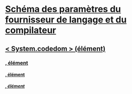 # [Schéma des paramètres du fournisseur de langage et du compilateur](index.md)
## [< System.codedom > (élément)](system-codedom-element.md)
### [<compilers>, élément](compilers-element.md)
#### [<compiler>, élément](compiler-element.md)
##### [<providerOption>, élément](provideroption-element.md)
